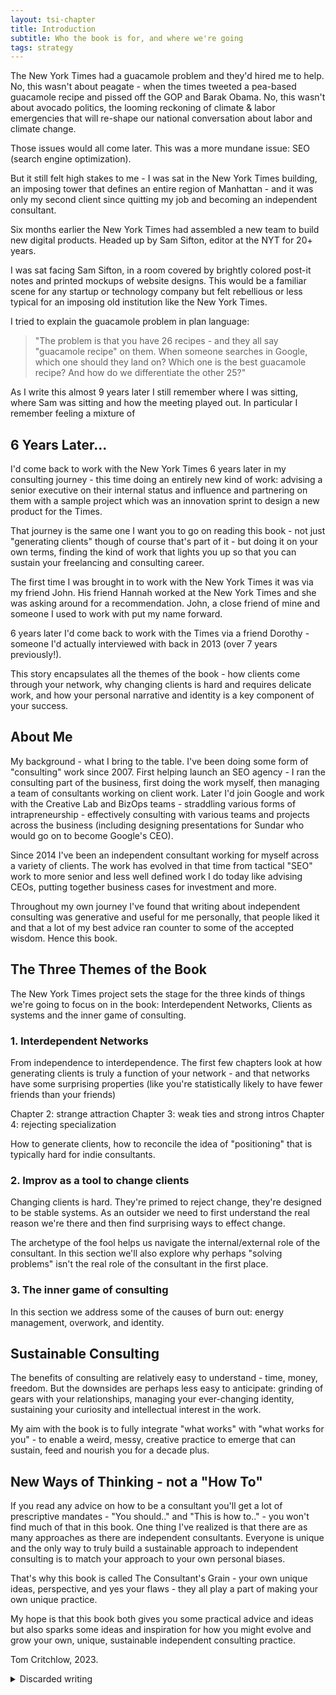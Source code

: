 ```yaml
---
layout: tsi-chapter
title: Introduction
subtitle: Who the book is for, and where we're going
tags: strategy
---
```


The New York Times had a guacamole problem and they'd hired me to help. No, this wasn't about peagate - when the times tweeted a pea-based guacamole recipe and pissed off the GOP and Barak Obama. No, this wasn't about avocado politics, the looming reckoning of climate & labor emergencies that will re-shape our national conversation about labor and climate change.

Those issues would all come later. This was a more mundane issue: SEO (search engine optimization).

But it still felt high stakes to me - I was sat in the New York Times building, an imposing tower that defines an entire region of Manhattan - and it was only my second client since quitting my job and becoming an independent consultant.

Six months earlier the New York Times had assembled a new team to build new digital products. Headed up by Sam Sifton, editor at the NYT for 20+ years.

I was sat facing Sam Sifton, in a room covered by brightly colored post-it notes and printed mockups of website designs. This would be a familiar scene for any startup or technology company but felt rebellious or less typical for an imposing old institution like the New York Times.

I tried to explain the guacamole problem in plan language: 

> "The problem is that you have 26 recipes - and they all say "guacamole recipe" on them. When someone searches in Google, which one should they land on? Which one is the best guacamole recipe? And how do we differentiate the other 25?"

As I write this almost 9 years later I still remember where I was sitting, where Sam was sitting and how the meeting played out. In particular I remember feeling a mixture of 



## 6 Years Later...

I'd come back to work with the New York Times 6 years later in my consulting journey - this time doing an entirely new kind of work: advising a senior executive on their internal status and influence and partnering on them with a sample project which was an innovation sprint to design a new product for the Times.

That journey is the same one I want you to go on reading this book - not just "generating clients" though of course that's part of it - but doing it on your own terms, finding the kind of work that lights you up so that you can sustain your freelancing and consulting career.

The first time I was brought in to work with the New York Times it was via my friend John. His friend Hannah worked at the New York Times and she was asking around for a recommendation. John, a close friend of mine and someone I used to work with put my name forward.

6 years later I'd come back to work with the Times via a friend Dorothy - someone I'd actually interviewed with back in 2013 (over 7 years previously!).

This story encapsulates all the themes of the book - how clients come through your network, why changing clients is hard and requires delicate work, and how your personal narrative and identity is a key component of your success.

## About Me

My background - what I bring to the table. I've been doing some form of "consulting" work since 2007. First helping launch an SEO agency - I ran the consulting part of the business, first doing the work myself, then managing a team of consultants working on client work. Later I'd join Google and work with the Creative Lab and BizOps teams - straddling various forms of intrapreneurship - effectively consulting with various teams and projects across the business (including designing presentations for Sundar who would go on to become Google's CEO).

Since 2014 I've been an independent consultant working for myself across a variety of clients. The work has evolved in that time from tactical "SEO" work to more senior and less well defined work I do today like advising CEOs, putting together business cases for investment and more.

Throughout my own journey I've found that writing about independent consulting was generative and useful for me personally, that people liked it and that a lot of my best advice ran counter to some of the accepted wisdom. Hence this book.

## The Three Themes of the Book

The New York Times project sets the stage for the three kinds of things we're going to focus on in the book: Interdependent Networks, Clients as systems and the inner game of consulting.

### 1. Interdependent Networks

From independence to interdependence. The first few chapters look at how generating clients is truly a function of your network - and that networks have some surprising properties (like you're statistically likely to have fewer friends than your friends)

Chapter 2: strange attraction
Chapter 3: weak ties and strong intros
Chapter 4: rejecting specialization

How to generate clients, how to reconcile the idea of "positioning" that is typically hard for indie consultants.

### 2. Improv as a tool to change clients

Changing clients is hard. They're primed to reject change, they're designed to be stable systems. As an outsider we need to first understand the real reason we're there and then find surprising ways to effect change.

The archetype of the fool helps us navigate the internal/external role of the consultant. In this section we'll also explore why perhaps "solving problems" isn't the real role of the consultant in the first place.

### 3. The inner game of consulting

In this section we address some of the causes of burn out: energy management, overwork, and identity.


## Sustainable Consulting

The benefits of consulting are relatively easy to understand - time, money, freedom. But the downsides are perhaps less easy to anticipate: grinding of gears with your relationships, managing your ever-changing identity, sustaining your curiosity and intellectual interest in the work.

My aim with the book is to fully integrate "what works" with "what works for you" - to enable a weird, messy, creative practice to emerge that can sustain, feed and nourish you for a decade plus.


## New Ways of Thinking - not a "How To"

If you read any advice on how to be a consultant you'll get a lot of prescriptive mandates - "You should.." and "This is how to.." - you won't find much of that in this book. One thing I've realized is that there are as many approaches as there are independent consultants. Everyone is unique and the only way to truly build a sustainable approach to independent consulting is to match your approach to your own personal biases.

That's why this book is called The Consultant's Grain - your own unique ideas, perspective, and yes your flaws - they all play a part of making your own unique practice.

My hope is that this book both gives you some practical advice and ideas but also sparks some ideas and inspiration for how you might evolve and grow your own, unique, sustainable independent consulting practice.

Tom Critchlow, 2023.

<details>
<summary>Discarded writing</summary>

---

It was only my second consulting gig after quitting my job and going independent - sat in the imposing New York Times offices I was in a room that is familiar to startups and technology companies but perhaps less familiar to companies like the New York Times: a room with the walls covered in post-its, print outs of web design mockups and whiteboard scribbles.

The NYT Cooking team was part of a new digital products team - building new technology products out of the editorial materials and expertise across the times. 

And like I said, they had a guacamole problem. I was sat facing Sam Sifton - an extremely enthusiastic, charismatic and senior figure and long time-editor of 20+ years at the New York Times. Sam didn't know much about SEO but he was willing to engage. I was trying to explain the guacamole problem in plain language:

> "The problem is that you have 26 recipes - and they all say "guacamole recipe" on them. When someone searches in Google, which one should they land on? Which one is the best guacamole recipe? And how do we differentiate the other 25?"

This was my second consulting 

---

In 2015 the New York Times tweeted out a pea-based recipe for Guacamole and all hell broke loose. Before the week was out, the Texas GOP was saying "The @nytimes declared war on Texas when they suggested adding green peas to guacamole." and even Barak Obama was “Respect the NYT but not buying peas in guac."

What would later become known as "peagate" was a classic mid 2010s classic social media firestorm.

And maybe it was a little, tiny bit my fault?

Rewind the clock to one year before - it's 2014, the New York Times had a guacamole problem and they'd hired me to help. I was sat in a large meeting room, walls covered in post-its and page designs printed on the wall, presenting to the NYT Cooking team. I was there to help with their SEO problems.

On the other side of the table sat Sam Sifton, a charismatic beaming enthusiastic figure and also a long-time editor of 20+ years at the New York Times. Sam didn't know much about SEO b but was willing to engage. I was trying to explain the guacamole problem in plain language:

> "The problem is that you have 26 guacamole recipes - and they all say "guacamole recipe" on them. When someone searches in Google for "guacamole recipe" which one should they land on? Which one is best? And how do we differentiate the other 25?"

This project was my second freelance consulting project since I quit my job and I was feeling incredibly fortunate and frustrated at the same time. On the one hand I was sat inside a magnificent building (you know what Times Square is named after right?), working for an amazing brand - the kind of brand you aspire towards working with, and it was only my second freelance client!

On the other hand - the work was firmly SEO work, and I was viewed as the "SEO consultant" in the room. Yes, the kind of work I knew very well but not the kind of work that I had dreams and aspirations towards. And yet, even though this was on the surface a kind of work that I wasn't that excited about it still provided opportunity for the client to contain a surprising amount of detail.

One of the hard things about consulting is that "simple" recommendations rarely prove to be simple. This NYT project was no different - I was feeling pretty good after managing to explain the problem with their taxonomy and tagging structure in a way that Sam Sifton would understand. But it turns out that diagnosing the problem was simply the first step in a long, complicated journey.

As the meeting was wrapping up Ben French, then Executive Director, New Products, pulled me aside and confided that while he agreed that the guacamole problem was a real problem - the NYT Cooking team had just spent a ton of time and cost on re-tagging every single recipe. Going through that process again felt insurmountable both from a cost perspective, but also an internal political perspective - it would make them look stupid to have to go back and ask for more money to re-do work they'd just done.

We'd have to find another way.

This is the part of any client engagement that gets me excited - where you realize that there's a real texture to a client's problems. There's no simple "re-tagging" project - it's a mixture of internal politics, creative ideation and maneuvering to help the client find a version of the project that will be effective AND get buy-in internally to be able to be implemented.

</details>

